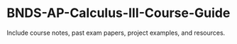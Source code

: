 # BNDS-AP-Calculus-III-Course-Guide
Include course notes, past exam papers, project examples, and resources.
